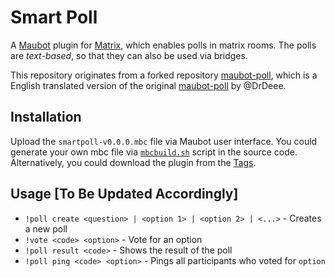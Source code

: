 # Smart Poll

A [Maubot](https://github.com/maubot/maubot) plugin for
[Matrix](https://matrix.org/), which enables polls in matrix rooms.
The polls are *text-based*, so that they can also be used via bridges.

This repository originates from a forked repository
[maubot-poll](https://github.com/YingzhouLi/maubot-poll), which is a
English translated version of the original
[maubot-poll](https://github.com/DrDeee/maubot-poll) by @DrDeee.


## Installation

Upload the `smartpoll-v0.0.0.mbc` file via Maubot user interface.
You could generate your own mbc file via
[`mbcbuild.sh`](/blob/main/mbcbuild.sh) script in the
source code. Alternatively, you could download the plugin from the
[Tags](/tags).

## Usage [To Be Updated Accordingly]

- `!poll create <question> | <option 1> | <option 2> | <...>` -  Creates a new poll
- `!vote <code> <option>` - Vote for an option
- `!poll result <code>` - Shows the result of the poll
- `!poll ping <code> <option>` - Pings all participants who voted for `option`

